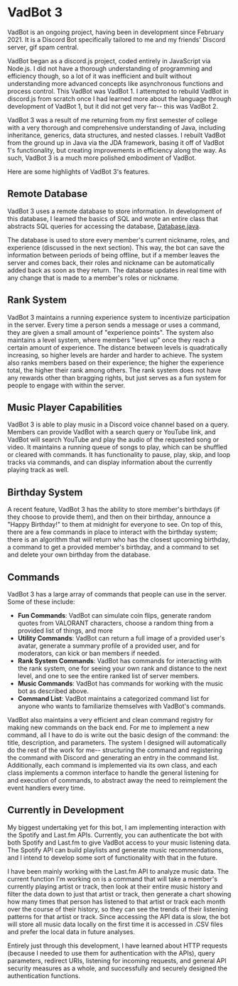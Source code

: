 # VadBot 3
VadBot is an ongoing project, having been in development since February 2021. It is a Discord Bot specifically tailored to me and my friends' Discord server, gif spam central.

VadBot began as a discord.js project, coded entirely in JavaScript via Node.js. I did not have a thorough understanding of programming and efficiency though, so a lot of it was inefficient and built without understanding more advanced concepts like asynchronous functions and process control. This VadBot was VadBot 1. I attempted to rebuild VadBot in discord.js from scratch once I had learned more about the language through development of VadBot 1, but it did not get very far-- this was VadBot 2.

VadBot 3 was a result of me returning from my first semester of college with a very thorough and comprehensive understanding of Java, including inheritance, generics, data structures, and nested classes. I rebuilt VadBot from the ground up in Java via the JDA framework, basing it off of VadBot 1's functionality, but creating improvements in efficiency along the way. As such, VadBot 3 is a much more polished embodiment of VadBot. 

Here are some highlights of VadBot 3's features.

## Remote Database
VadBot 3 uses a remote database to store information. In development of this database, I learned the basics of SQL and wrote an entire class that abstracts SQL queries for accessing the database, [Database.java](src/main/java/vadbot/Database.java).

The database is used to store every member's current nickname, roles, and experience (discussed in the next section). This way, the bot can save the information between periods of being offline, but if a member leaves the server and comes back, their roles and nickname can be automatically added back as soon as they return. The database updates in real time with any change that is made to a member's roles or nickname. 

## Rank System
VadBot 3 maintains a running experience system to incentivize participation in the server. Every time a person sends a message or uses a command, they are given a small amount of "experience points". The system also maintains a level system, where members "level up" once they reach a certain amount of experience. The distance between levels is quadratically increasing, so higher levels are harder and harder to achieve. The system also ranks members based on their experience; the higher the experience total, the higher their rank among others. The rank system does not have any rewards other than bragging rights, but just serves as a fun system for people to engage with within the server.

## Music Player Capabilities
VadBot 3 is able to play music in a Discord voice channel based on a query. Members can provide VadBot with a search query or YouTube link, and VadBot will search YouTube and play the audio of the requested song or video. It maintains a running queue of songs to play, which can be shuffled or cleared with commands. It has functionality to pause, play, skip, and loop tracks via commands, and can display information about the currently playing track as well.

## Birthday System
A recent feature, VadBot 3 has the ability to store member's birthdays (if they choose to provide them), and then on their birthday, announce a "Happy Birthday!" to them at midnight for everyone to see. On top of this, there are a few commands in place to interact with the birthday system; there is an algorithm that will return who has the closest upcoming birthday, a command to get a provided member's birthday, and a command to set and delete your own birthday from the database. 

## Commands
VadBot 3 has a large array of commands that people can use in the server. Some of these include:
- **Fun Commands**: VadBot can simulate coin flips, generate random quotes from VALORANT characters, choose a random thing from a provided list of things, and more
- **Utility Commands**: VadBot can return a full image of a provided user's avatar, generate a summary profile of a provided user, and for moderators, can kick or ban members if needed.
- **Rank System Commands**: VadBot has commands for interacting with the rank system, one for seeing your own rank and distance to the next level, and one to see the entire ranked list of server members.
- **Music Commands**: VadBot has commands for working with the music bot as described above.
- **Command List**: VadBot maintains a categorized command list for anyone who wants to familiarize themselves with VadBot's commands. 

VadBot also maintains a very efficient and clean command registry for making new commands on the back end. For me to implement a new command, all I have to do is write out the basic design of the command: the title, description, and parameters. The system I designed will automatically do the rest of the work for me-- structuring the command and registering the command with Discord and generating an entry in the command list. Additionally, each command is implemented via its own class, and each class implements a common interface to handle the general listening for and execution of commands, to abstract away the need to reimplement the event handlers every time. 

## Currently in Development
My biggest undertaking yet for this bot, I am implementing interaction with the Spotify and Last.fm APIs. Currently, you can authenticate the bot with both Spotify and Last.fm to give VadBot access to your music listening data. The Spotify API can build playlists and generate music recommendations, and I intend to develop some sort of functionality with that in the future. 

I have been mainly working with the Last.fm API to analyze music data. The current function I'm working on is a command that will take a member's currently playing artist or track, then look at their entire music history and filter the data down to just that artist or track, then generate a chart showing how many times that person has listened to that artist or track each month over the course of their history, so they can see the trends of their listening patterns for that artist or track. Since accessing the API data is slow, the bot will store all music data locally on the first time it is accessed in .CSV files and prefer the local data in future analyses. 

Entirely just through this development, I have learned about HTTP requests (because I needed to use them for authentication with the APIs), query parameters, redirect URIs, listening for incoming requests, and general API security measures as a whole, and successfully and securely designed the authentication functions.
